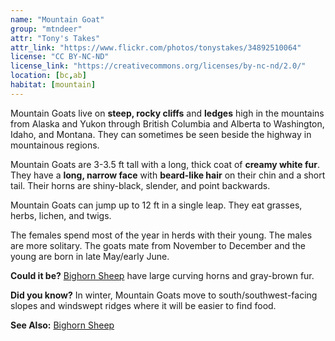 ```yaml
---
name: "Mountain Goat"
group: "mtndeer"
attr: "Tony's Takes"
attr_link: "https://www.flickr.com/photos/tonystakes/34892510064"
license: "CC BY-NC-ND"
license_link: "https://creativecommons.org/licenses/by-nc-nd/2.0/"
location: [bc,ab]
habitat: [mountain]
---
```

Mountain Goats live on **steep, rocky cliffs** and **ledges** high in the mountains from Alaska and Yukon through British Columbia and Alberta to Washington, Idaho, and Montana. They can sometimes be seen beside the highway in mountainous regions.

Mountain Goats are 3-3.5 ft tall with a long, thick coat of **creamy white fur**. They have a **long, narrow face** with **beard-like hair** on their chin and a short tail. Their horns are shiny-black, slender, and point backwards.

Mountain Goats can jump up to 12 ft in a single leap. They eat grasses, herbs, lichen, and twigs.

The females spend most of the year in herds with their young. The males are more solitary. The goats mate from November to December and the young are born in late May/early June.

**Could it be?** [Bighorn Sheep](/animals/bighorn/) have large curving horns and gray-brown fur.

**Did you know?** In winter, Mountain Goats move to south/southwest-facing slopes and windswept ridges where it will be easier to find food.

<!-- generated, do not edit -->
**See Also:**
[Bighorn Sheep](/animals/bighorn/)
